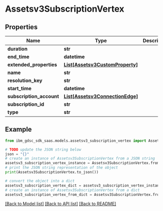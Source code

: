 # Assetsv3SubscriptionVertex


## Properties

Name | Type | Description | Notes
------------ | ------------- | ------------- | -------------
**duration** | **str** |  | [optional] 
**end_time** | **datetime** |  | [optional] 
**extended_properties** | [**List[Assetsv3CustomProperty]**](Assetsv3CustomProperty.md) |  | [optional] 
**name** | **str** |  | [optional] 
**resolution_key** | **str** |  | [optional] 
**start_time** | **datetime** |  | [optional] 
**subscription_account** | [**List[Assetsv3ConnectionEdge]**](Assetsv3ConnectionEdge.md) |  | [optional] 
**subscription_id** | **str** |  | [optional] 
**type** | **str** |  | [optional] 

## Example

```python
from ibm_gdsc_sdk_saas.models.assetsv3_subscription_vertex import Assetsv3SubscriptionVertex

# TODO update the JSON string below
json = "{}"
# create an instance of Assetsv3SubscriptionVertex from a JSON string
assetsv3_subscription_vertex_instance = Assetsv3SubscriptionVertex.from_json(json)
# print the JSON string representation of the object
print(Assetsv3SubscriptionVertex.to_json())

# convert the object into a dict
assetsv3_subscription_vertex_dict = assetsv3_subscription_vertex_instance.to_dict()
# create an instance of Assetsv3SubscriptionVertex from a dict
assetsv3_subscription_vertex_from_dict = Assetsv3SubscriptionVertex.from_dict(assetsv3_subscription_vertex_dict)
```
[[Back to Model list]](../README.md#documentation-for-models) [[Back to API list]](../README.md#documentation-for-api-endpoints) [[Back to README]](../README.md)



